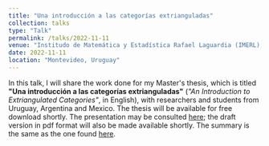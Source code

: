 ```yaml
---
title: "Una introducción a las categorías extrianguladas"
collection: talks
type: "Talk"
permalink: /talks/2022-11-11
venue: "Institudo de Matemática y Estadística Rafael Laguardia (IMERL), Universidad de la República"
date: 2022-11-11
location: "Montevideo, Uruguay"
---
```


In this talk, I will share the work done for my Master's thesis, which is titled **"Una introducción a las categorías extrianguladas"** (_"An Introduction to Extriangulated Categories"_, in English), with researchers and students from Uruguay, Argentina and Mexico. The thesis will be available for free download shortly. The presentation may be consulted [here](dabnciencias.github.io/Examen_profesional); the draft version in pdf format will also be made available shortly. The summary is the same as the one found [here](https://www.matem.unam.mx/actividades/seminarios/representaciones/actividades/una-introduccion-a-las-categorias-extrianguladas).

